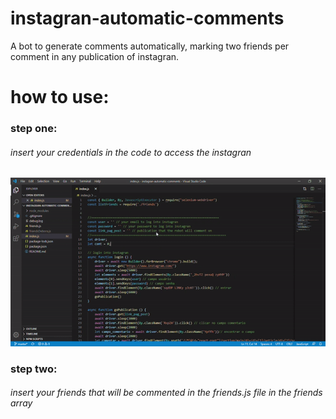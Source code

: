 # instagran-automatic-comments
 A bot to generate comments automatically, marking two friends per comment in any publication of instagran.
 
# how to use:
### step one:

###### insert your credentials in the code to access the instagran

![entering credentials](https://github.com/DanielSoaresRocha/instagran-automatic-comments/blob/master/gif1.gif)

### step two:

###### insert your friends that will be commented in the friends.js file in the friends array
